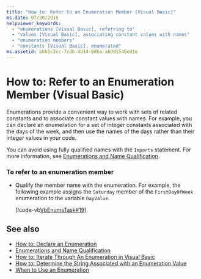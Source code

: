 ```yaml
---
title: "How to: Refer to an Enumeration Member (Visual Basic)"
ms.date: 07/20/2015
helpviewer_keywords: 
  - "enumerations [Visual Basic], referring to"
  - "values [Visual Basic], associating constant values with names"
  - "enumeration members"
  - "constants [Visual Basic], enumerated"
ms.assetid: bbb5c3cc-7cdb-4814-8d6a-a6d91546ed1e
---
```

# How to: Refer to an Enumeration Member (Visual Basic)
Enumerations provide a convenient way to work with sets of related constants and to associate constant values with names. For example, you can declare an enumeration for a set of integer constants associated with the days of the week, and then use the names of the days rather than their integer values in your code.  
  
 You can avoid using fully qualified names with the `Imports` statement. For more information, see [Enumerations and Name Qualification](../../../../visual-basic/programming-guide/language-features/constants-enums/enumerations-and-name-qualification.md).  
  
### To refer to an enumeration member  
  
- Qualify the member name with the enumeration. For example, the following example assigns the `Saturday` member of the `FirstDayOfWeek` enumeration to the variable `DayValue`.  
  
     [!code-vb[VbEnumsTask#19](~/samples/snippets/visualbasic/VS_Snippets_VBCSharp/VbEnumsTask/VB/Class2.vb#19)]  
  
## See also

- [How to: Declare an Enumeration](../../../../visual-basic/programming-guide/language-features/constants-enums/how-to-declare-enumerations.md)
- [Enumerations and Name Qualification](../../../../visual-basic/programming-guide/language-features/constants-enums/enumerations-and-name-qualification.md)
- [How to: Iterate Through An Enumeration in Visual Basic](../../../../visual-basic/programming-guide/language-features/constants-enums/how-to-iterate-through-an-enumeration.md)
- [How to: Determine the String Associated with an Enumeration Value](../../../../visual-basic/programming-guide/language-features/constants-enums/how-to-determine-the-string-associated-with-an-enumeration-value.md)
- [When to Use an Enumeration](../../../../visual-basic/programming-guide/language-features/constants-enums/when-to-use-an-enumeration.md)
